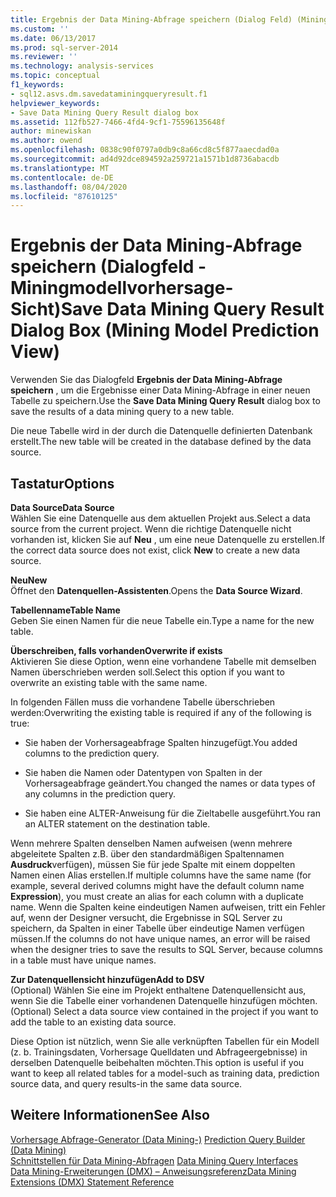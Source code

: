 ```yaml
---
title: Ergebnis der Data Mining-Abfrage speichern (Dialog Feld) (Mining Modell-Vorhersage Ansicht) | Microsoft-Dokumentation
ms.custom: ''
ms.date: 06/13/2017
ms.prod: sql-server-2014
ms.reviewer: ''
ms.technology: analysis-services
ms.topic: conceptual
f1_keywords:
- sql12.asvs.dm.savedataminingqueryresult.f1
helpviewer_keywords:
- Save Data Mining Query Result dialog box
ms.assetid: 112fb527-7466-4fd4-9cf1-75596135648f
author: minewiskan
ms.author: owend
ms.openlocfilehash: 0838c90f0797a0db9c8a66cd8c5f877aaecdad0a
ms.sourcegitcommit: ad4d92dce894592a259721a1571b1d8736abacdb
ms.translationtype: MT
ms.contentlocale: de-DE
ms.lasthandoff: 08/04/2020
ms.locfileid: "87610125"
---
```

# <a name="save-data-mining-query-result-dialog-box-mining-model-prediction-view"></a><span data-ttu-id="23e01-102">Ergebnis der Data Mining-Abfrage speichern (Dialogfeld - Miningmodellvorhersage-Sicht)</span><span class="sxs-lookup"><span data-stu-id="23e01-102">Save Data Mining Query Result Dialog Box (Mining Model Prediction View)</span></span>
  <span data-ttu-id="23e01-103">Verwenden Sie das Dialogfeld **Ergebnis der Data Mining-Abfrage speichern** , um die Ergebnisse einer Data Mining-Abfrage in einer neuen Tabelle zu speichern.</span><span class="sxs-lookup"><span data-stu-id="23e01-103">Use the **Save Data Mining Query Result** dialog box to save the results of a data mining query to a new table.</span></span>  
  
 <span data-ttu-id="23e01-104">Die neue Tabelle wird in der durch die Datenquelle definierten Datenbank erstellt.</span><span class="sxs-lookup"><span data-stu-id="23e01-104">The new table will be created in the database defined by the data source.</span></span>  
  
## <a name="options"></a><span data-ttu-id="23e01-105">Tastatur</span><span class="sxs-lookup"><span data-stu-id="23e01-105">Options</span></span>  
 <span data-ttu-id="23e01-106">**Data Source**</span><span class="sxs-lookup"><span data-stu-id="23e01-106">**Data Source**</span></span>  
 <span data-ttu-id="23e01-107">Wählen Sie eine Datenquelle aus dem aktuellen Projekt aus.</span><span class="sxs-lookup"><span data-stu-id="23e01-107">Select a data source from the current project.</span></span> <span data-ttu-id="23e01-108">Wenn die richtige Datenquelle nicht vorhanden ist, klicken Sie auf **Neu** , um eine neue Datenquelle zu erstellen.</span><span class="sxs-lookup"><span data-stu-id="23e01-108">If the correct data source does not exist, click **New** to create a new data source.</span></span>  
  
 <span data-ttu-id="23e01-109">**Neu**</span><span class="sxs-lookup"><span data-stu-id="23e01-109">**New**</span></span>  
 <span data-ttu-id="23e01-110">Öffnet den **Datenquellen-Assistenten**.</span><span class="sxs-lookup"><span data-stu-id="23e01-110">Opens the **Data Source Wizard**.</span></span>  
  
 <span data-ttu-id="23e01-111">**Tabellenname**</span><span class="sxs-lookup"><span data-stu-id="23e01-111">**Table Name**</span></span>  
 <span data-ttu-id="23e01-112">Geben Sie einen Namen für die neue Tabelle ein.</span><span class="sxs-lookup"><span data-stu-id="23e01-112">Type a name for the new table.</span></span>  
  
 <span data-ttu-id="23e01-113">**Überschreiben, falls vorhanden**</span><span class="sxs-lookup"><span data-stu-id="23e01-113">**Overwrite if exists**</span></span>  
 <span data-ttu-id="23e01-114">Aktivieren Sie diese Option, wenn eine vorhandene Tabelle mit demselben Namen überschrieben werden soll.</span><span class="sxs-lookup"><span data-stu-id="23e01-114">Select this option if you want to overwrite an existing table with the same name.</span></span>  
  
 <span data-ttu-id="23e01-115">In folgenden Fällen muss die vorhandene Tabelle überschrieben werden:</span><span class="sxs-lookup"><span data-stu-id="23e01-115">Overwriting the existing table is required if any of the following is true:</span></span>  
  
-   <span data-ttu-id="23e01-116">Sie haben der Vorhersageabfrage Spalten hinzugefügt.</span><span class="sxs-lookup"><span data-stu-id="23e01-116">You added columns to the prediction query.</span></span>  
  
-   <span data-ttu-id="23e01-117">Sie haben die Namen oder Datentypen von Spalten in der Vorhersageabfrage geändert.</span><span class="sxs-lookup"><span data-stu-id="23e01-117">You changed the names or data types of any columns in the prediction query.</span></span>  
  
-   <span data-ttu-id="23e01-118">Sie haben eine ALTER-Anweisung für die Zieltabelle ausgeführt.</span><span class="sxs-lookup"><span data-stu-id="23e01-118">You ran an ALTER statement on the destination table.</span></span>  
  
 <span data-ttu-id="23e01-119">Wenn mehrere Spalten denselben Namen aufweisen (wenn mehrere abgeleitete Spalten z.B. über den standardmäßigen Spaltennamen **Ausdruck**verfügen), müssen Sie für jede Spalte mit einem doppelten Namen einen Alias erstellen.</span><span class="sxs-lookup"><span data-stu-id="23e01-119">If multiple columns have the same name (for example, several derived columns might have the default column name **Expression**), you must create an alias for each column with a duplicate name.</span></span> <span data-ttu-id="23e01-120">Wenn die Spalten keine eindeutigen Namen aufweisen, tritt ein Fehler auf, wenn der Designer versucht, die Ergebnisse in SQL Server zu speichern, da Spalten in einer Tabelle über eindeutige Namen verfügen müssen.</span><span class="sxs-lookup"><span data-stu-id="23e01-120">If the columns do not have unique names, an error will be raised when the designer tries to save the results to SQL Server, because columns in a table must have unique names.</span></span>  
  
 <span data-ttu-id="23e01-121">**Zur Datenquellensicht hinzufügen**</span><span class="sxs-lookup"><span data-stu-id="23e01-121">**Add to DSV**</span></span>  
 <span data-ttu-id="23e01-122">(Optional) Wählen Sie eine im Projekt enthaltene Datenquellensicht aus, wenn Sie die Tabelle einer vorhandenen Datenquelle hinzufügen möchten.</span><span class="sxs-lookup"><span data-stu-id="23e01-122">(Optional) Select a data source view contained in the project if you want to add the table to an existing data source.</span></span>  
  
 <span data-ttu-id="23e01-123">Diese Option ist nützlich, wenn Sie alle verknüpften Tabellen für ein Modell (z. b. Trainingsdaten, Vorhersage Quelldaten und Abfrageergebnisse) in derselben Datenquelle beibehalten möchten.</span><span class="sxs-lookup"><span data-stu-id="23e01-123">This option is useful if you want to keep all related tables for a model-such as training data, prediction source data, and query results-in the same data source.</span></span>  
  
## <a name="see-also"></a><span data-ttu-id="23e01-124">Weitere Informationen</span><span class="sxs-lookup"><span data-stu-id="23e01-124">See Also</span></span>  
 <span data-ttu-id="23e01-125">[Vorhersage Abfrage-Generator &#40;Data Mining-&#41;](prediction-query-builder-data-mining.md) </span><span class="sxs-lookup"><span data-stu-id="23e01-125">[Prediction Query Builder &#40;Data Mining&#41;](prediction-query-builder-data-mining.md) </span></span>  
 <span data-ttu-id="23e01-126">[Schnittstellen für Data Mining-Abfragen](data-mining/data-mining-query-tools.md) </span><span class="sxs-lookup"><span data-stu-id="23e01-126">[Data Mining Query Interfaces](data-mining/data-mining-query-tools.md) </span></span>  
 [<span data-ttu-id="23e01-127">Data Mining-Erweiterungen &#40;DMX&#41; – Anweisungsreferenz</span><span class="sxs-lookup"><span data-stu-id="23e01-127">Data Mining Extensions &#40;DMX&#41; Statement Reference</span></span>](/sql/dmx/data-mining-extensions-dmx-statements)  
  
  
